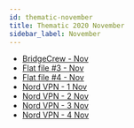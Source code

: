 ```yaml
---
id: thematic-november
title: Thematic 2020 November
sidebar_label: November
---
```


-   <a href="/html/Thematic/2020/November/BridgeCrew.html" target="_parent">BridgeCrew - Nov</a>
-   <a href="/html/Thematic/2020/November/flatfile3.html" target="_parent">Flat file #3 - Nov</a>
-   <a href="/html/Thematic/2020/November/flatfile4.html" target="_parent">Flat file #4 - Nov</a>
-   <a href="/html/Thematic/2020/November/NordVPN1_nov.html" target="_parent">Nord VPN - 1 Nov</a>
-   <a href="/html/Thematic/2020/November/NordVPN2_nov.html" target="_parent">Nord VPN - 2 Nov</a>
-   <a href="/html/Thematic/2020/November/NordVPN2_nov.html" target="_parent">Nord VPN - 3 Nov</a>
-   <a href="/html/Thematic/2020/November/Nord VPN 4 nov.html" target="_parent">Nord VPN - 4 Nov</a>